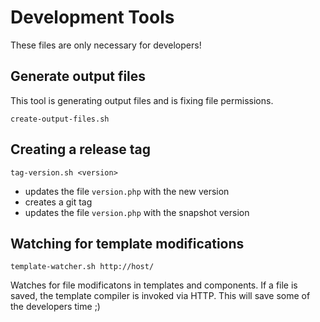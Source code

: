 # Development Tools

These files are only necessary for developers!
 
## Generate output files

This tool is generating output files and is fixing file permissions.

`create-output-files.sh`

## Creating a release tag

`tag-version.sh <version>`

- updates the file `version.php` with the new version
- creates a git tag
- updates the file `version.php` with the snapshot version


## Watching for template modifications

`template-watcher.sh http://host/`

Watches for file modificatons in templates and components. If a file is saved, the template compiler is invoked via HTTP. This will save some of the developers time ;)